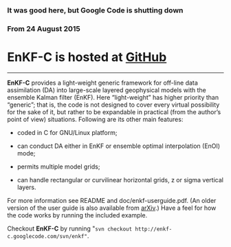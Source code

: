 ### It was good here, but Google Code is shutting down ###
### From 24 August 2015 ###
# EnKF-C is hosted at [GitHub](https://github.com/sakov/enkf-c) #

---

**EnKF-C** provides a light-weight generic framework for off-line data assimilation (DA) into large-scale layered geophysical models with the ensemble Kalman filter (EnKF). Here “light-weight” has higher priority than “generic”; that is, the code is not designed to cover every virtual possibility for the sake of it, but rather to be expandable in practical (from the author’s point of view) situations. Following are its other main features:

- coded in C for GNU/Linux platform;

- can conduct DA either in EnKF or ensemble optimal interpolation (EnOI) mode;

- permits multiple model grids;

- can handle rectangular or curvilinear horizontal grids, z or sigma vertical layers.

For more information see README and doc/enkf-userguide.pdf. (An older version of the user guide is also available from [arXiv](http://arxiv.org/abs/1410.1233).) Have a feel for how the code works by running the included example.

Checkout **EnKF-C** by running "`svn checkout http://enkf-c.googlecode.com/svn/enkf"`.